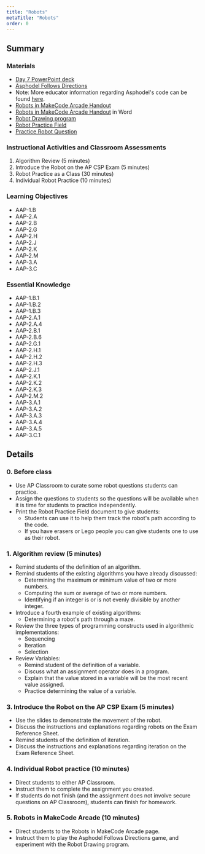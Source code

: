 ```yaml
---
title: "Robots"
metaTitle: "Robots"
order: 0
---
```


## Summary

### Materials

* [Day 7 PowerPoint deck](https://1drv.ms/w/s!AqsgsTyHBmRBkFD5_1RYHtdZroNu?e=Pfdvod)
* [Asphodel Follows Directions](https://aka.ms/asphodel)
* Note: More educator information regarding Asphodel's code can be found [here](https://arcade.makecode.com/hour-of-code/educators).
* <a href="/unit-3/day-7/robots-makecode-arcade">Robots in MakeCode Arcade Handout</a>
* [Robots in MakeCode Arcade Handout](https://1drv.ms/w/s!AqsgsTyHBmRBkEG1Su15oOuqnIQV?e=gTRMuB) in Word
* [Robot Drawing program](https://arcade.makecode.com/75682-33778-96949-32908)
* <a href="/unit-3/day-7/practice-robot-question">Robot Practice Field</a>
* <a href="/unit-3/day-7/practice-robot-question">Practice Robot Question</a>

### Instructional Activities and Classroom Assessments

1. Algorithm Review (5 minutes)
2. Introduce the Robot on the AP CSP Exam (5 minutes)
3. Robot Practice as a Class (30 minutes)
4. Individual Robot Practice (10 minutes)

### Learning Objectives

* AAP-1.B
* AAP-2.A
* AAP-2.B
* AAP-2.G
* AAP-2.H
* AAP-2.J
* AAP-2.K
* AAP-2.M
* AAP-3.A
* AAP-3.C

### Essential Knowledge

* AAP-1.B.1
* AAP-1.B.2
* AAP-1.B.3
* AAP-2.A.1
* AAP-2.A.4
* AAP-2.B.1
* AAP-2.B.6
* AAP-2.G.1
* AAP-2.H.1
* AAP-2.H.2
* AAP-2.H.3
* AAP-2.J.1
* AAP-2.K.1
* AAP-2.K.2
* AAP-2.K.3
* AAP-2.M.2
* AAP-3.A.1
* AAP-3.A.2
* AAP-3.A.3
* AAP-3.A.4
* AAP-3.A.5
* AAP-3.C.1

## Details

### 0. Before class 

* Use AP Classroom to curate some robot questions students can practice.
* Assign the questions to students so the questions will be available when it is time for students to practice independently.
* Print the Robot Practice Field document to give students:
    * Students can use it to help them track the robot's path according to the code.
    * If you have erasers or Lego people you can give students one to use as their robot.

### 1. Algorithm review (5 minutes)

* Remind students of the definition of an algorithm.
* Remind students of the existing algorithms you have already discussed:
    * Determining the maximum or minimum value of two or more numbers.
    * Computing the sum or average of two or more numbers.
    * Identifying if an integer is or is not evenly divisible by another integer.
* Introduce a fourth example of existing algorithms:
    * Determining a robot's path through a maze.
* Review the three types of programming constructs used in algorithmic implementations:
    * Sequencing
    * Iteration
    * Selection
* Review Variables:
    * Remind student of the definition of a variable. 
    * Discuss what an assignment operator does in a program.
    * Explain that the value stored in a variable will be the most recent value assigned.
    * Practice determining the value of a variable.

### 3. Introduce the Robot on the AP CSP Exam (5 minutes)

* Use the slides to demonstrate the movement of the robot.
* Discuss the instructions and explanations regarding robots on the Exam Reference Sheet.
* Remind students of the definition of iteration.
* Discuss the instructions and explanations regarding iteration on the Exam Reference Sheet.

### 4. Individual Robot practice (10 minutes) 

* Direct students to either AP Classroom.
* Instruct them to complete the assignment you created.
* If students do not finish (and the assignment does not involve secure questions on AP Classroom), students can finish for homework.

### 5. Robots in MakeCode Arcade (10 minutes)

* Direct students to the Robots in MakeCode Arcade page.
* Instruct them to play the Asphodel Follows Directions game, and experiment with the Robot Drawing program.